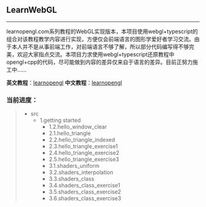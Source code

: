 ## LearnWebGL
---
learnopengl.com系列教程的WebGL实现版本，本项目使用webgl+typescript的组合对该教程教学内容进行实现，方便仅会前端语言的图形学爱好者学习交流。由于本人并不是从事前端工作，对前端语言不够了解，所以部分代码编写得不够完美，欢迎大家指点交流。本项目力求使用webgl+typescript还原教程中opengl+cpp的代码，尽可能做到内容的差异仅来自于语言的差异。目前正努力施工中……

**英文教程**：[learnopengl](https://learnopengl.com/)
**中文教程**：[learnopengl](https://learnopengl-cn.github.io/)

### 当前进度：
>- src
>   - 1.getting started
>       - 1.2.hello_window_clear
>       - 2.1.hello_triangle
>       - 2.2.hello_triangle_indexed
>       - 2.3.hello_triangle_exercise1
>       - 2.4.hello_triangle_exercise2
>       - 2.5.hello_triangle_exercise3
>       - 3.1.shaders_uniform
>       - 3.2.shaders_interpolation
>       - 3.3.shaders_class
>       - 3.4.shaders_class_exercise1
>       - 3.5.shaders_class_exercise2
>       - 3.6.shaders_class_exercise3
